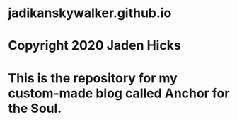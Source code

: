 # jadikanskywalker.github.io
# Copyright 2020 Jaden Hicks

# This is the repository for my custom-made blog called Anchor for the Soul.
